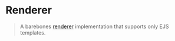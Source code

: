 # Renderer

> A barebones
> [renderer](https://github.com/verifiable-presentation/spec/blob/main/docs/specification.md#renderer-api)
> implementation that supports only EJS templates.

